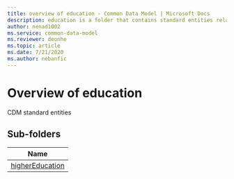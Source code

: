 ```yaml
---
title: overview of education - Common Data Model | Microsoft Docs
description: education is a folder that contains standard entities related to the Common Data Model.
author: nenad1002
ms.service: common-data-model
ms.reviewer: deonhe
ms.topic: article
ms.date: 7/21/2020
ms.author: nebanfic
---
```


# Overview of education

CDM standard entities  

## Sub-folders

|Name|
|---|
|[higherEducation](higherEducation/overview.md)|




